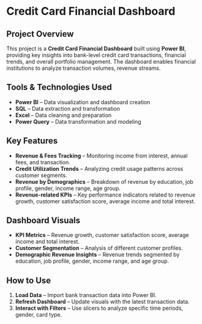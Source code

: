 # Credit Card Financial Dashboard

## Project Overview
This project is a **Credit Card Financial Dashboard** built using **Power BI**, providing key insights into bank-level credit card transactions, financial trends, and overall portfolio management. The dashboard enables financial institutions to analyze transaction volumes, revenue streams.

## Tools & Technologies Used
- **Power BI** – Data visualization and dashboard creation
- **SQL** – Data extraction and transformation
- **Excel** – Data cleaning and preparation
- **Power Query** – Data transformation and modeling

## Key Features
- **Revenue & Fees Tracking** – Monitoring income from interest, annual fees, and transaction.
- **Credit Utilization Trends** – Analyzing credit usage patterns across customer segments.
- **Revenue by Demographics** – Breakdown of revenue by education, job profile, gender, income range, age group.
- **Revenue-related KPIs** – Key performance indicators related to revenue growth, customer satisfaction score, average income and total interest.

## Dashboard Visuals
- **KPI Metrics** – Revenue growth, customer satisfaction score, average income and total interest.
- **Customer Segmentation** – Analysis of different customer profiles.
- **Demographic Revenue Insights** – Revenue trends segmented by education, job profile, gender, income range, and age group.

## How to Use
1. **Load Data** – Import bank transaction data into Power BI.
2. **Refresh Dashboard** – Update visuals with the latest transaction data.
3. **Interact with Filters** – Use slicers to analyze specific time periods, gender, card type.
